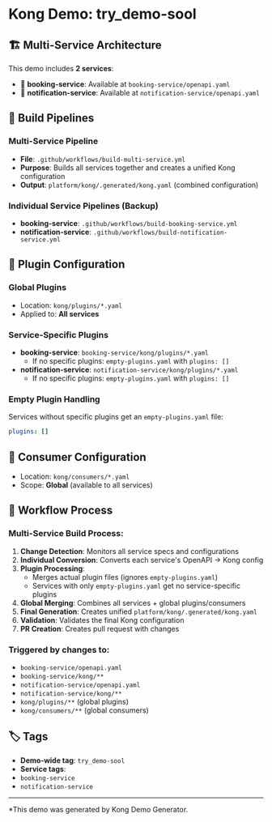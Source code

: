 # Kong Demo: try_demo-sool

## 🏗️ Multi-Service Architecture

This demo includes **2 services**:

- 🔧 **booking-service**: Available at `booking-service/openapi.yaml`
- 🔧 **notification-service**: Available at `notification-service/openapi.yaml`


## 🚀 Build Pipelines

### Multi-Service Pipeline
- **File**: `.github/workflows/build-multi-service.yml`
- **Purpose**: Builds all services together and creates a unified Kong configuration
- **Output**: `platform/kong/.generated/kong.yaml` (combined configuration)

### Individual Service Pipelines (Backup)
- **booking-service**: `.github/workflows/build-booking-service.yml`
- **notification-service**: `.github/workflows/build-notification-service.yml`



## 🔧 Plugin Configuration

### Global Plugins
- Location: `kong/plugins/*.yaml`
- Applied to: **All services**

### Service-Specific Plugins
- **booking-service**: `booking-service/kong/plugins/*.yaml`
  - If no specific plugins: `empty-plugins.yaml` with `plugins: []`
- **notification-service**: `notification-service/kong/plugins/*.yaml`
  - If no specific plugins: `empty-plugins.yaml` with `plugins: []`


### Empty Plugin Handling
Services without specific plugins get an `empty-plugins.yaml` file:
```yaml
plugins: []
```

## 👥 Consumer Configuration

- Location: `kong/consumers/*.yaml`
- Scope: **Global** (available to all services)

## 🔄 Workflow Process

### Multi-Service Build Process:
1. **Change Detection**: Monitors all service specs and configurations
2. **Individual Conversion**: Converts each service's OpenAPI → Kong config
3. **Plugin Processing**:
   - Merges actual plugin files (ignores `empty-plugins.yaml`)
   - Services with only `empty-plugins.yaml` get no service-specific plugins
4. **Global Merging**: Combines all services + global plugins/consumers
5. **Final Generation**: Creates unified `platform/kong/.generated/kong.yaml`
6. **Validation**: Validates the final Kong configuration
7. **PR Creation**: Creates pull request with changes

### Triggered by changes to:
- `booking-service/openapi.yaml`
- `booking-service/kong/**`
- `notification-service/openapi.yaml`
- `notification-service/kong/**`
- `kong/plugins/**` (global plugins)
- `kong/consumers/**` (global consumers)

## 🏷️ Tags

- **Demo-wide tag**: `try_demo-sool`
- **Service tags**:
- `booking-service`
- `notification-service`


---

*This demo was generated by Kong Demo Generator.